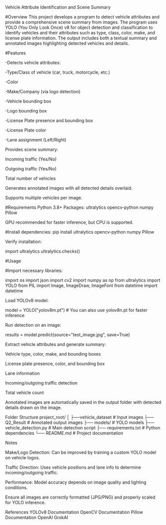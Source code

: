 Vehicle Attribute Identification and Scene Summary

#Overview
This project develops a program to detect vehicle attributes and provide a comprehensive scene summary from images. The program uses YOLO (You Only Look Once) v8 for object detection and classification to identify vehicles and their attributes such as type, class, color, make, and license plate information. The output includes both a textual summary and annotated images highlighting detected vehicles and details.


#Features

-Detects vehicle attributes:

-Type/Class of vehicle (car, truck, motorcycle, etc.)

-Color

-Make/Company (via logo detection)

-Vehicle bounding box

-Logo bounding box

-License Plate presence and bounding box

-License Plate color

-Lane assignment (Left/Right)

Provides scene summary:

Incoming traffic (Yes/No)

Outgoing traffic (Yes/No)

Total number of vehicles

Generates annotated images with all detected details overlaid.

Supports multiple vehicles per image.


#Requirements
Python 3.8+
Packages:
ultralytics
opencv-python
numpy
Pillow

GPU recommended for faster inference, but CPU is supported.

#Install dependencies:
pip install ultralytics opencv-python numpy Pillow


Verify installation:

import ultralytics
ultralytics.checks()

#Usage

#Import necessary libraries:

import os
import json
import cv2
import numpy as np
from ultralytics import YOLO
from PIL import Image, ImageDraw, ImageFont
from datetime import datetime


Load YOLOv8 model:

model = YOLO("yolov8m.pt")  # You can also use yolov8n.pt for faster inference


Run detection on an image:

results = model.predict(source="test_image.jpg", save=True)


Extract vehicle attributes and generate summary:

Vehicle type, color, make, and bounding boxes

License plate presence, color, and bounding box

Lane information

Incoming/outgoing traffic detection

Total vehicle count

Annotated images are automatically saved in the output folder with detected details drawn on the image.

Folder Structure
project_root/
│
├──vehicle_dataset         # Input images
├── Q2_Result              # Annotated output images
├── models/                # YOLO models
├── vehicle_detection.py   # Main detection script
├── requirements.txt       # Python dependencies
└── README.md              # Project documentation

Notes

Make/Logo Detection: Can be improved by training a custom YOLO model on vehicle logos.

Traffic Direction: Uses vehicle positions and lane info to determine incoming/outgoing traffic.

Performance: Model accuracy depends on image quality and lighting conditions.

Ensure all images are correctly formatted (JPG/PNG) and properly scaled for YOLO inference.

References
YOLOv8 Documentation
OpenCV Documentation
Pillow Documentation
OpenAI
GrokAI